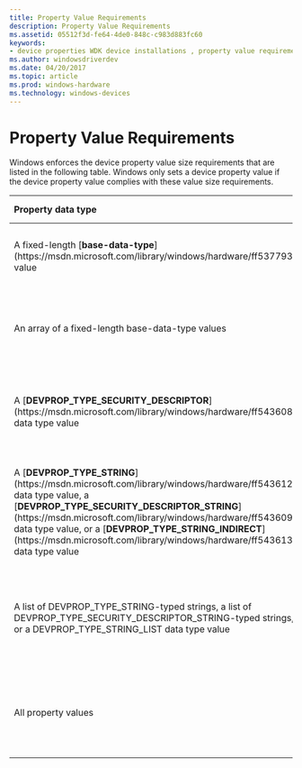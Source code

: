 ```yaml
---
title: Property Value Requirements
description: Property Value Requirements
ms.assetid: 05512f3d-fe64-4de0-848c-c983d883fc60
keywords:
- device properties WDK device installations , property value requirements
ms.author: windowsdriverdev
ms.date: 04/20/2017
ms.topic: article
ms.prod: windows-hardware
ms.technology: windows-devices
---
```


# Property Value Requirements


Windows enforces the device property value size requirements that are listed in the following table. Windows only sets a device property value if the device property value complies with these value size requirements.

<table>
<colgroup>
<col width="50%" />
<col width="50%" />
</colgroup>
<thead>
<tr class="header">
<th align="left">Property data type</th>
<th align="left">Property value size requirement</th>
</tr>
</thead>
<tbody>
<tr class="odd">
<td align="left"><p>A fixed-length [<strong>base-data-type</strong>](https://msdn.microsoft.com/library/windows/hardware/ff537793) value</p></td>
<td align="left"><p>The specified size of the supplied data must be the number of bytes in the base data type.</p></td>
</tr>
<tr class="even">
<td align="left"><p>An array of a fixed-length base-data-type values</p></td>
<td align="left"><p>The specified size of the supplied data must be the number of bytes of an array of zero or more base-data-type values.</p></td>
</tr>
<tr class="odd">
<td align="left"><p>A [<strong>DEVPROP_TYPE_SECURITY_DESCRIPTOR</strong>](https://msdn.microsoft.com/library/windows/hardware/ff543608) data type value</p></td>
<td align="left"><p>The specified size of the supplied data must be the number of bytes of a variable-length, self-relative SECURITY_DESCRIPTOR structure.</p></td>
</tr>
<tr class="even">
<td align="left"><p>A [<strong>DEVPROP_TYPE_STRING</strong>](https://msdn.microsoft.com/library/windows/hardware/ff543612) data type value, a [<strong>DEVPROP_TYPE_SECURITY_DESCRIPTOR_STRING</strong>](https://msdn.microsoft.com/library/windows/hardware/ff543609) data type value, or a [<strong>DEVPROP_TYPE_STRING_INDIRECT</strong>](https://msdn.microsoft.com/library/windows/hardware/ff543613) data type value</p></td>
<td align="left"><p>The specified size of the supplied data must be the number of bytes of a Unicode REG_SZ string, including the NULL-terminator.</p></td>
</tr>
<tr class="odd">
<td align="left"><p>A list of DEVPROP_TYPE_STRING-typed strings, a list of DEVPROP_TYPE_SECURITY_DESCRIPTOR_STRING-typed strings, or a DEVPROP_TYPE_STRING_LIST data type value</p></td>
<td align="left"><p>The specified size of the supplied data must be the number of bytes of a Unicode REG_MULTLI_SZ list of strings, including the final NULL-terminator that terminates the list of strings.</p></td>
</tr>
<tr class="even">
<td align="left"><p>All property values</p></td>
<td align="left"><p>In addition to the property value size requirements that are listed in the other rows of this table, the maximum size, in bytes, of a property value is UNICODE_STRING_MAX_BYTES.</p></td>
</tr>
</tbody>
</table>

 

 

 





